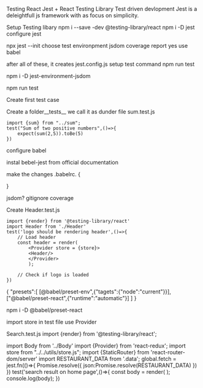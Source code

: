 Testing React 
Jest + React Testing Library
Test driven devlopment
Jest is a deleightfull js framework with as focus on simplicity.

Setup Testing libary
npm i --save -dev @testing-library/react
npm i -D jest
configure jest

npx jest --init
choose test environpment jsdom
coverage report yes
use babel

after all of these, it creates jest.config.js
setup test command
npm run test

npm i -D jest-environment-jsdom

npm run test

Create first test case

Create a folder__tests__ we call it as dunder
file sum.test.js
```
import {sum} from "../sum"; 
test("Sum of two positive numbers",()=>{
    expect(sum(2,5)).toBe(5)
})
```

configure babel

instal bebel-jest from official documentation

make the changes .babelrc.
{

}

jsdom?
gitignore coverage

Create Header.test.js

```
import {render} from '@testing-library/react'
import Header from './Header'
test('logo should be rendering header',()=>{
    // Load header
    const header = render(
        <Provider store = {store}>
        <Header/>
        </Provider>
        );

    // Check if logo is loaded
})
```
{
    "presets":[
        [@babel/preset-env",{"tagets":{"node":"current"}}],
        ["@babel/preset-react",{"runtime":"automatic"}]
    ]
}

npm i -D @babel/preset-react

import store in test file
use Provider

Search.test.js
import {render} from '@testing-library/react';

import Body from '../Body'
import {Provider} from 'react-redux';
import store from "../../utils/store.js";
import {StaticRouter} from 'react-router-dom/server'
import RESTAURANT_DATA from '.data';
global.fetch = jest.fn(()=>{
    Promise.resolve({
        json:Promise.resolve(RESTAURANT_DATA)
    })
})
test('search result on home page',()=>{
    const body = render(
        <StaticRouter>
        <Provider store={store}>
        <Body />
        </Provider>
        </StaticRouter>
        );
        console.log(body);
})



